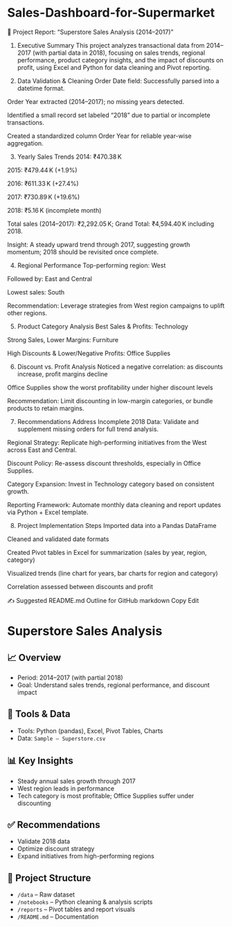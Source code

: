 # Sales-Dashboard-for-Supermarket
📘 Project Report: “Superstore Sales Analysis (2014–2017)”
1. Executive Summary
This project analyzes transactional data from 2014–2017 (with partial data in 2018), focusing on sales trends, regional performance, product category insights, and the impact of discounts on profit, using Excel and Python for data cleaning and Pivot reporting.

2. Data Validation & Cleaning
Order Date field: Successfully parsed into a datetime format.

Order Year extracted (2014–2017); no missing years detected.

Identified a small record set labeled “2018” due to partial or incomplete transactions.

Created a standardized column Order Year for reliable year-wise aggregation.

3. Yearly Sales Trends
2014: ₹470.38 K

2015: ₹479.44 K (+1.9%)

2016: ₹611.33 K (+27.4%)

2017: ₹730.89 K (+19.6%)

2018: ₹5.16 K (incomplete month)

Total sales (2014–2017): ₹2,292.05 K; Grand Total: ₹4,594.40 K including 2018.

Insight: A steady upward trend through 2017, suggesting growth momentum; 2018 should be revisited once complete.

4. Regional Performance
Top-performing region: West

Followed by: East and Central

Lowest sales: South

Recommendation: Leverage strategies from West region campaigns to uplift other regions.

5. Product Category Analysis
Best Sales & Profits: Technology

Strong Sales, Lower Margins: Furniture

High Discounts & Lower/Negative Profits: Office Supplies

6. Discount vs. Profit Analysis
Noticed a negative correlation: as discounts increase, profit margins decline

Office Supplies show the worst profitability under higher discount levels

Recommendation: Limit discounting in low-margin categories, or bundle products to retain margins.

7. Recommendations
Address Incomplete 2018 Data: Validate and supplement missing orders for full trend analysis.

Regional Strategy: Replicate high-performing initiatives from the West across East and Central.

Discount Policy: Re-assess discount thresholds, especially in Office Supplies.

Category Expansion: Invest in Technology category based on consistent growth.

Reporting Framework: Automate monthly data cleaning and report updates via Python + Excel template.

8. Project Implementation Steps
Imported data into a Pandas DataFrame

Cleaned and validated date formats

Created Pivot tables in Excel for summarization (sales by year, region, category)

Visualized trends (line chart for years, bar charts for region and category)

Correlation assessed between discounts and profit

✍️ Suggested README.md Outline for GitHub
markdown
Copy
Edit
# Superstore Sales Analysis

## 📈 Overview
- Period: 2014–2017 (with partial 2018)
- Goal: Understand sales trends, regional performance, and discount impact

## 🧰 Tools & Data
- Tools: Python (pandas), Excel, Pivot Tables, Charts
- Data: `Sample – Superstore.csv`

## 📊 Key Insights
- Steady annual sales growth through 2017
- West region leads in performance
- Tech category is most profitable; Office Supplies suffer under discounting

## ✅ Recommendations
- Validate 2018 data
- Optimize discount strategy
- Expand initiatives from high-performing regions

## 📂 Project Structure
- `/data` – Raw dataset
- `/notebooks` – Python cleaning & analysis scripts
- `/reports` – Pivot tables and report visuals
- `/README.md` – Documentation
